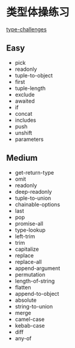 # 类型体操练习

[type-challenges](https://github.com/type-challenges/type-challenges)

## Easy

- pick
- readonly
- tuple-to-object
- first
- tuple-length
- exclude
- awaited
- if
- concat
- includes
- push
- unshift
- parameters

## Medium

- get-return-type
- omit
- readonly
- deep-readonly
- tuple-to-union
- chainable-options
- last
- pop
- promise-all
- type-lookup
- left-trim
- trim
- capitalize
- replace
- replace-all
- append-argument
- permutation
- length-of-string
- flatten
- append-to-object
- absolute
- string-to-union
- merge
- camel-case
- kebab-case
- diff
- any-of
